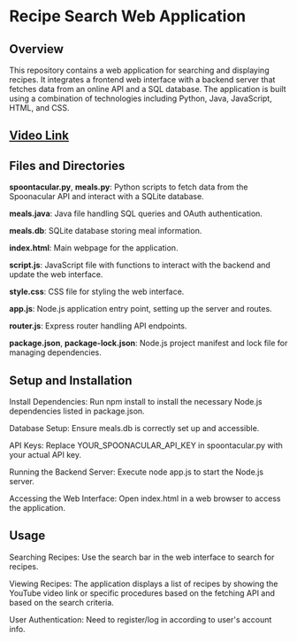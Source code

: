 # Recipe Search Web Application

## Overview
This repository contains a web application for searching and displaying recipes. It integrates a frontend web interface with a backend server that fetches data from an online API and a SQL database. The application is built using a combination of technologies including Python, Java, JavaScript, HTML, and CSS.

## [Video Link](https://youtu.be/-nk4FzfVqVg)

## Files and Directories
**spoontacular.py**, **meals.py**: Python scripts to fetch data from the Spoonacular API and interact with a SQLite database.

**meals.java**: Java file handling SQL queries and OAuth authentication.

**meals.db**: SQLite database storing meal information.

**index.html**: Main webpage for the application.

**script.js**: JavaScript file with functions to interact with the backend and update the web interface.

**style.css**: CSS file for styling the web interface.

**app.js**: Node.js application entry point, setting up the server and routes.

**router.js**: Express router handling API endpoints.

**package.json**, **package-lock.json**: Node.js project manifest and lock file for managing dependencies.

## Setup and Installation
Install Dependencies: Run npm install to install the necessary Node.js dependencies listed in package.json.

Database Setup: Ensure meals.db is correctly set up and accessible.

API Keys: Replace YOUR_SPOONACULAR_API_KEY in spoontacular.py with your actual API key.

Running the Backend Server: Execute node app.js to start the Node.js server.

Accessing the Web Interface: Open index.html in a web browser to access the application.

## Usage
Searching Recipes: Use the search bar in the web interface to search for recipes.

Viewing Recipes: The application displays a list of recipes by showing the YouTube video link or specific procedures based on the fetching API and based on the search criteria.

User Authentication: Need to register/log in according to user's account info.
